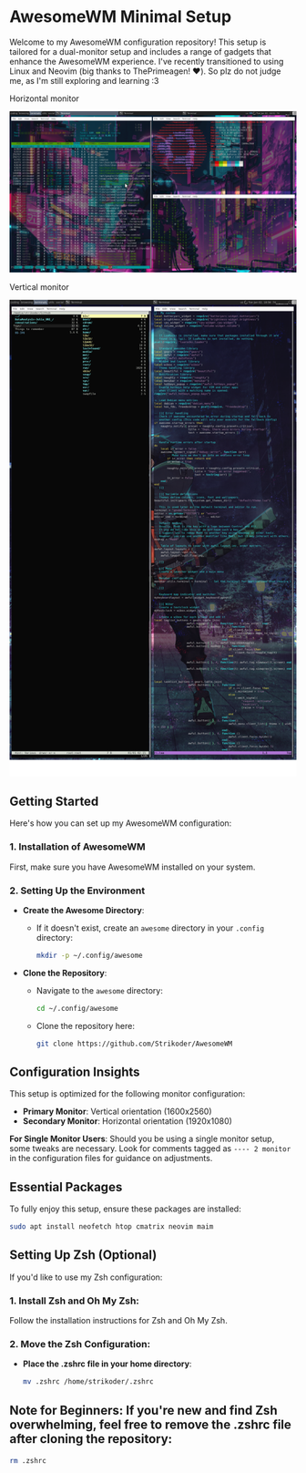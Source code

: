 # AwesomeWM Minimal Setup
Welcome to my AwesomeWM configuration repository! This setup is tailored for a dual-monitor setup and includes a range of gadgets that enhance the AwesomeWM experience. 
I've recently transitioned to using Linux and Neovim (big thanks to ThePrimeagen! ❤️). So plz do not judge me, as I'm still exploring and learning :3


Horizontal monitor

![Horizontal monitor](https://github.com/Strikoder/AwesomeWM/blob/main/Screenshots/FirstMonitor.png)

Vertical monitor

![Vertical monitor](https://github.com/Strikoder/AwesomeWM/blob/main/Screenshots/SecondMonitor.png)

## Getting Started
Here's how you can set up my AwesomeWM configuration:

### 1. Installation of AwesomeWM
First, make sure you have AwesomeWM installed on your system.

### 2. Setting Up the Environment
- **Create the Awesome Directory**:
   - If it doesn't exist, create an `awesome` directory in your `.config` directory:
     ```bash
     mkdir -p ~/.config/awesome
     ```

- **Clone the Repository**:
   - Navigate to the `awesome` directory:
     ```bash
     cd ~/.config/awesome
     ```
   - Clone the repository here:
     ```bash
     git clone https://github.com/Strikoder/AwesomeWM
     ```

## Configuration Insights

This setup is optimized for the following monitor configuration:

- **Primary Monitor**: Vertical orientation (1600x2560)
- **Secondary Monitor**: Horizontal orientation (1920x1080)

**For Single Monitor Users**: Should you be using a single monitor setup, some tweaks are necessary. Look for comments tagged as `---- 2 monitor` in the configuration files for guidance on adjustments.


## Essential Packages

To fully enjoy this setup, ensure these packages are installed:

``` bash
sudo apt install neofetch htop cmatrix neovim maim
```

## Setting Up Zsh (Optional)
If you'd like to use my Zsh configuration:

### 1. Install Zsh and Oh My Zsh:
Follow the installation instructions for Zsh and Oh My Zsh.

### 2. Move the Zsh Configuration:
- **Place the .zshrc file in your home directory**:
  ```bash
  mv .zshrc /home/strikoder/.zshrc
  ```

## Note for Beginners: If you're new and find Zsh overwhelming, feel free to remove the .zshrc file after cloning the repository:
```bash
rm .zshrc
```
